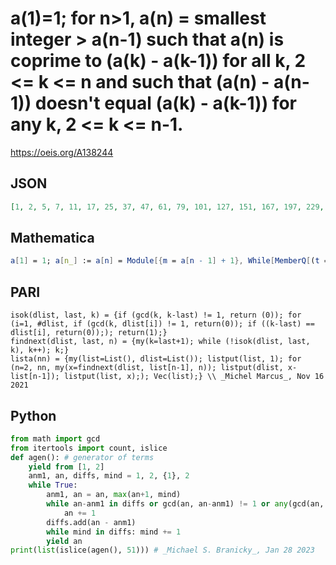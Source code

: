 # a\(1\)\=1; for n\>1, a\(n\) \= smallest integer \> a\(n\-1\) such that a\(n\) is coprime to \(a\(k\) \- a\(k\-1\)\) for all k, 2 <\= k <\= n and such that \(a\(n\) \- a\(n\-1\)\) doesn't equal \(a\(k\) \- a\(k\-1\)\) for any k, 2 <\= k <\= n\-1\.
https://oeis.org/A138244
## JSON
```JSON
[1, 2, 5, 7, 11, 17, 25, 37, 47, 61, 79, 101, 127, 151, 167, 197, 229, 257, 277, 311, 347, 389, 433, 479, 541, 593, 631, 691, 739, 797, 853, 907, 947, 997, 1061, 1129, 1201, 1277, 1361, 1427, 1517, 1597, 1667, 1741, 1823, 1901, 1987, 2081, 2179, 2267, 2371]
```
## Mathematica
```Mathematica
a[1] = 1; a[n_] := a[n] = Module[{m = a[n - 1] + 1}, While[MemberQ[(t = Table[a[k] - a[k - 1], {k, 2, n - 1}]), m - a[n - 1]] || ! CoprimeQ[m, m - a[n - 1]] || !AllTrue[t, CoprimeQ[m, #] &], m++]; m]; Array[a, 50] (* _Amiram Eldar_, Nov 16 2021 *)
```
## PARI
```PARI
isok(dlist, last, k) = {if (gcd(k, k-last) != 1, return (0)); for (i=1, #dlist, if (gcd(k, dlist[i]) != 1, return(0)); if ((k-last) == dlist[i], return(0));); return(1);}
findnext(dlist, last, n) = {my(k=last+1); while (!isok(dlist, last, k), k++); k;}
lista(nn) = {my(list=List(), dlist=List()); listput(list, 1); for (n=2, nn, my(x=findnext(dlist, list[n-1], n)); listput(dlist, x-list[n-1]); listput(list, x);); Vec(list);} \\ _Michel Marcus_, Nov 16 2021
```
## Python
```Python
from math import gcd
from itertools import count, islice
def agen(): # generator of terms
    yield from [1, 2]
    anm1, an, diffs, mind = 1, 2, {1}, 2
    while True:
        anm1, an = an, max(an+1, mind)
        while an-anm1 in diffs or gcd(an, an-anm1) != 1 or any(gcd(an, dk) != 1 for dk in diffs):
            an += 1
        diffs.add(an - anm1)
        while mind in diffs: mind += 1
        yield an
print(list(islice(agen(), 51))) # _Michael S. Branicky_, Jan 28 2023
```
